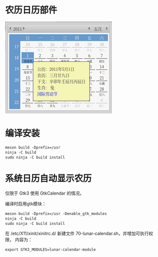 # 农历日历部件

![](docs/images/lunar-calendar.png)

# 编译安装

```
meson build -Dprefix=/usr
ninja -C build
sudo ninja -C build install
```

# 系统日历自动显示农历

仅限于 Gtk3 使用 GtkCalendar 的情况。

编译时启用gtk模块：

```
meson build -Dprefix=/usr -Denable_gtk_modules
ninja -C build
sudo ninja -C build install
```

在 /etc/X11/xinit/xinitrc.d/ 新建文件 70-lunar-calendar.sh，并增加可执行权限， 内容为：

```
export GTK3_MODULES=lunar-calendar-module
```
